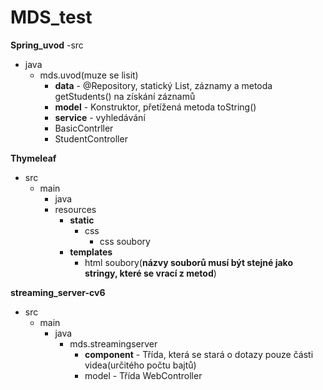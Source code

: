 # MDS_test


**Spring_uvod**
-src
  - java
    - mds.uvod(muze se lisit)
      - **data** - @Repository, statický List, záznamy a metoda getStudents() na získání záznamů
      - **model** - Konstruktor, přetížená metoda toString()
      - **service** - vyhledávání
      - BasicContrller
      - StudentController


**Thymeleaf**
- src
  - main
    - java
    - resources
      - **static**
        - css
          - css soubory 
      - **templates**
        - html soubory(**názvy souborů musí být stejné jako stringy, které se vrací z metod**) 


**streaming_server-cv6**
- src
  - main
    - java
      - mds.streamingserver
        - **component** - Třída, která se stará o dotazy pouze části videa(určitého počtu                                 bajtů)
        - model - Třída WebController


